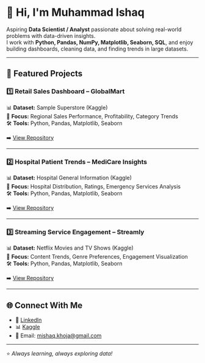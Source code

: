 # 👋 Hi, I'm Muhammad Ishaq  

Aspiring **Data Scientist / Analyst** passionate about solving real-world problems with data-driven insights.  
I work with **Python, Pandas, NumPy, Matplotlib, Seaborn, SQL**, and enjoy building dashboards, cleaning data, and finding trends in large datasets.  

---

## 📂 Featured Projects  

### 1️⃣ Retail Sales Dashboard – GlobalMart  
📊 **Dataset:** Sample Superstore (Kaggle)  
🎯 **Focus:** Regional Sales Performance, Profitability, Category Trends  
🛠️ **Tools:** Python, Pandas, Matplotlib, Seaborn  

➡️ [View Repository](https://github.com/muhammad-ishaq-ds/globalmart-sales-dashboard)  

---

### 2️⃣ Hospital Patient Trends – MediCare Insights  
📊 **Dataset:** Hospital General Information (Kaggle)  
🎯 **Focus:** Hospital Distribution, Ratings, Emergency Services Analysis  
🛠️ **Tools:** Python, Pandas, Matplotlib, Seaborn  

➡️ [View Repository](https://github.com/muhammad-ishaq-ds/medicare-patient-trends)  

---

### 3️⃣ Streaming Service Engagement – Streamly  
📊 **Dataset:** Netflix Movies and TV Shows (Kaggle)  
🎯 **Focus:** Content Trends, Genre Preferences, Engagement Visualization  
🛠️ **Tools:** Python, Pandas, Matplotlib, Seaborn  

➡️ [View Repository](https://github.com/muhammad-ishaq-ds/streamly-engagement-analysis)  

---

## 🌐 Connect With Me  

- 💼 [LinkedIn](https://www.linkedin.com/in/muhammad-ishaq-29528a257/)
- 📊 [Kaggle](https://www.kaggle.com/your-kaggle-username)  
- 📧 Email: mishaq.khoja@gmail.com 

---
⭐️ *Always learning, always exploring data!* 
